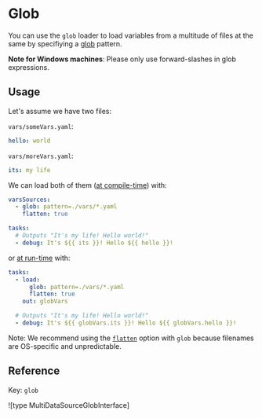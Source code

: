 # Glob

You can use the `glob` loader to load variables from a multitude of files at the same by specifiying a [glob](https://github.com/isaacs/node-glob) pattern.

**Note for Windows machines**: Please only use forward-slashes in glob expressions.

## Usage

Let's assume we have two files:

`vars/someVars.yaml`:

```yaml
hello: world
```

`vars/moreVars.yaml`:

```yaml
its: my life
```

We can load both of them ([at compile-time](../../10infra-config/variables.md#compile-time-variables)) with:

```yaml
varsSources:
  - glob: pattern=./vars/*.yaml
    flatten: true

tasks:
  # Outputs "It's my life! Hello world!"
  - debug: It's ${{ its }}! Hello ${{ hello }}!
```

or [at run-time](../../10infra-config/variables.md#run-time-variables) with:

```yaml
tasks:
  - load:
      glob: pattern=./vars/*.yaml
      flatten: true
    out: globVars

  # Outputs "It's my life! Hello world!"
  - debug: It's ${{ globVars.its }}! Hello ${{ globVars.hello }}!
```

Note: We recommend using the [`flatten`](..#reference-varssources-and-load) option with `glob` because filenames are OS-specific and unpredictable.

## Reference

Key: `glob`

![type MultiDataSourceGlobInterface]
